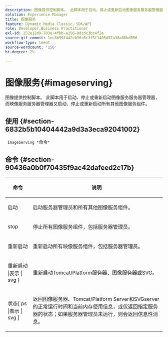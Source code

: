 ```yaml
---
description: 图像提供控制脚本。 此脚本用于启动、停止或重新启动图像服务服务器管理器，而映像服务服务器管理器又启动、停止或重新启动所有其他图像服务组件。
solution: Experience Manager
title: 图像服务
feature: Dynamic Media Classic，SDK/API
role: Developer,Business Practitioner
exl-id: 252e12d9-703e-4fbb-a156-8dcdc3bc4f2e
source-git-commit: 1ec8b59f442eb96c6c3f5f1405d57a38a86bd056
workflow-type: tm+mt
source-wordcount: '156'
ht-degree: 2%

---
```


# 图像服务{#imageserving}

图像提供控制脚本。 此脚本用于启动、停止或重新启动图像服务服务器管理器，而映像服务服务器管理器又启动、停止或重新启动所有其他图像服务组件。

## 使用 {#section-6832b5b10404442a9d3a3eca92041002}

` ImageServing *`命令`*`

## 命令 {#section-90436a0b0f70435f9ac42dafeed2c17b}

<table id="table_692C6A043F9747C88929FF20373EC88C"> 
 <thead> 
  <tr> 
   <th colname="col1" class="entry"> <p>命令 </p> </th> 
   <th colname="col2" class="entry"> <p>说明 </p> </th> 
  </tr> 
 </thead>
 <tbody> 
  <tr> 
   <td colname="col1"> <p> <span class="codeph"> 启动 </span> </p> </td> 
   <td colname="col2"> <p> 启动服务器管理员和所有其他图像服务组件。 </p> </td> 
  </tr> 
  <tr> 
   <td colname="col1"> <p> <span class="codeph"> stop  </span> </p> </td> 
   <td colname="col2"> <p> 停止所有图像服务组件，包括服务器管理员。 </p> </td> 
  </tr> 
  <tr> 
   <td colname="col1"> <p> <span class="codeph"> 重新启动 </span> </p> </td> 
   <td colname="col2"> <p>重新启动所有映像服务组件，包括服务器管理员。 </p> </td> 
  </tr> 
  <tr> 
   <td colname="col1"> <p> <span class="codeph"> 重新启动 |表示 | svg }  </span> </p> </td> 
   <td colname="col2"> <p> 重新启动Tomcat/Platform服务器、图像服务器或SVG。 </p> </td> 
  </tr> 
  <tr> 
   <td colname="col1"> <p> <span class="codeph"> 状态[ ps |表示 | svg ]  </span> </p> </td> 
   <td colname="col2"> <p>返回图像服务器、Tomcat/Platform Server和SVGserver的正常运行时间和当前内存使用信息，或仅返回指定服务器的状态；如果服务器管理员未运行，则会返回信息性消息。 </p> </td> 
  </tr> 
 </tbody> 
</table>
